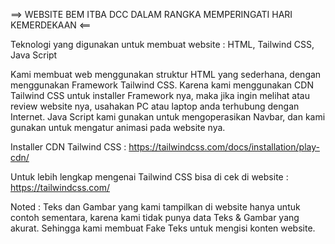 ==> WEBSITE BEM ITBA DCC DALAM RANGKA MEMPERINGATI HARI KEMERDEKAAN <==

Teknologi yang digunakan untuk membuat website : HTML, Tailwind CSS, Java Script

Kami membuat web menggunakan struktur HTML yang sederhana, dengan menggunakan Framework Tailwind CSS. Karena kami menggunakan CDN Tailwind CSS untuk installer Framework nya, maka jika ingin melihat atau review website nya, usahakan PC atau laptop anda terhubung dengan Internet. Java Script kami gunakan untuk mengoperasikan Navbar, dan kami gunakan untuk mengatur animasi pada website nya.

Installer CDN Tailwind CSS : https://tailwindcss.com/docs/installation/play-cdn/

Untuk lebih lengkap mengenai Tailwind CSS bisa di cek di website : https://tailwindcss.com/

Noted : Teks dan Gambar yang kami tampilkan di website hanya untuk contoh sementara, karena kami tidak punya data Teks & Gambar yang akurat. Sehingga kami membuat Fake Teks untuk mengisi konten website.
